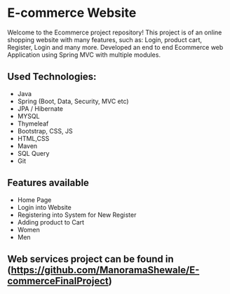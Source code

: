 # E-commerce Website 
Welcome to the Ecommerce project repository! This project is of an online shopping website with many features, such as: Login, product cart, Register, Login and many more.
Developed an end to end Ecommerce web Application using Spring MVC with multiple modules.

## Used Technologies:

* Java
* Spring (Boot, Data, Security, MVC etc)
* JPA / Hibernate
* MYSQL
* Thymeleaf
* Bootstrap, CSS, JS
* HTML,CSS
* Maven
* SQL Query
* Git
  
## Features available 

  * Home Page
  * Login into Website
  * Registering into System for New Register 
  * Adding product to Cart
  * Women
  * Men
    

## Web services project can be found in (https://github.com/ManoramaShewale/E-commerceFinalProject)
